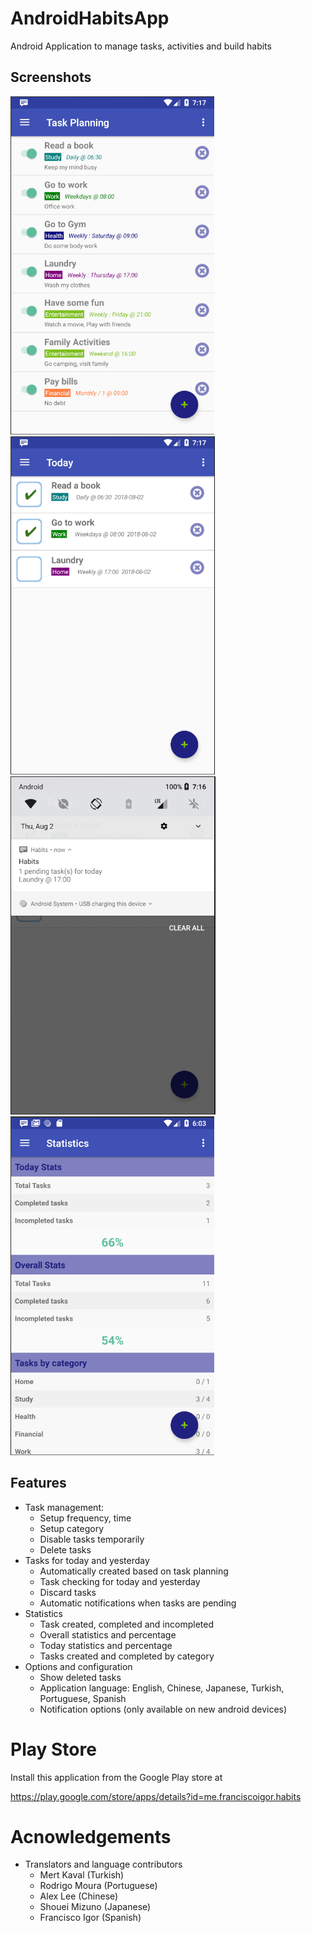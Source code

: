# AndroidHabitsApp
Android Application to manage tasks, activities and build habits

## Screenshots

![](playstore/screenshot01.png)
![](playstore/screenshot02.png)
![](playstore/screenshot03.png)
![](playstore/screeshot04.png)

## Features

* Task management:
  * Setup frequency, time 
  * Setup category
  * Disable tasks temporarily
  * Delete tasks
* Tasks for today and yesterday
  * Automatically created based on task planning
  * Task checking for today and yesterday
  * Discard tasks
  * Automatic notifications when tasks are pending
* Statistics
  * Task created, completed and incompleted
  * Overall statistics and percentage
  * Today statistics and percentage
  * Tasks created and completed by category
* Options and configuration
  * Show deleted tasks
  * Application language: English, Chinese, Japanese, Turkish, Portuguese, Spanish
  * Notification options (only available on new android devices)
  
# Play Store

Install this application from the Google Play store at

https://play.google.com/store/apps/details?id=me.franciscoigor.habits



  
# Acnowledgements

* Translators and language contributors
  * Mert Kaval (Turkish)
  * Rodrigo Moura (Portuguese)
  * Alex Lee (Chinese)
  * Shouei Mizuno (Japanese)
  * Francisco Igor (Spanish)
  






